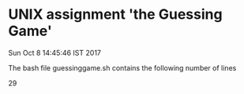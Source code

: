 # UNIX assignment 'the Guessing Game'
Sun Oct  8 14:45:46 IST 2017

The bash file guessinggame.sh contains the following number of lines

29
